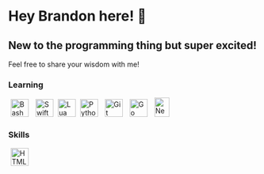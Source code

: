 Hey Brandon here! 🤖
=============================  
New to the programming thing but super excited!
-----------------------------------------------------------------------  
Feel free to share your wisdom with me!

### Learning  
<p align="left">
    <a href="https://en.wikipedia.org/wiki/Bash_(Unix_shell)" target="_blank" rel="noreferror" style="padding: 5px;"><img src="https://cdn.simpleicons.org/gnubash/black/white" width="36" height="36" alt="Bash" /></a>
    <a href="https://developer.apple.com/swift/" target="_blank" rel="noreferrer" style="padding: 5px;"><img src="https://cdn.simpleicons.org/swift" width="36" height="36" alt="Swift" /></a>
    <a href="https://www.lua.org" target="_blank" re="nonreferrer" styyle="padding: 5px:"><img src="https://cdn.simpleicons.org/lua" width="36" height="36" alt="Lua" /></a>
    <a href="https://www.python.org/" target="blank" rel="nonreferrer" style="padding: 5px;"><img src="https://user-images.githubusercontent.com/25181517/183423507-c056a6f9-1ba8-4312-a350-19bcbc5a8697.png" width="36" height="36" alt="Python" /></a>
    <a href="https://git-scm.com/" target="_blank" rel="noreferrer" style="padding: 5px;"><img src="https://cdn.simpleicons.org/git" width="36" height="36" alt="Git" /></a>
    <a href="https://go.dev/" target="blank" rel="noreferrer" style="padding: 5px;"><img src="https://cdn.simpleicons.org/go" width="36" height="36" alt="Go" /></a>
    <a href="https://neovim.io/" target="blank" rel="noreferrer" style="padding: 5px;"><img src="https://github-production-user-asset-6210df.s3.amazonaws.com/136815194/258326081-b113a23c-5c04-45aa-819c-bd04e8ac2a37.png" width="30" height="39" alt="Neovim" /></a>
</p>

### Skills  
<p align="left">
    <a href="https://www.w3schools.com/html/" target="blank" rel="noreferrer" style="padding: 5px;"><img src="https://cdn.simpleicons.org/html5" width="36" hight="36" alt="HTML" /></a>
</p>
